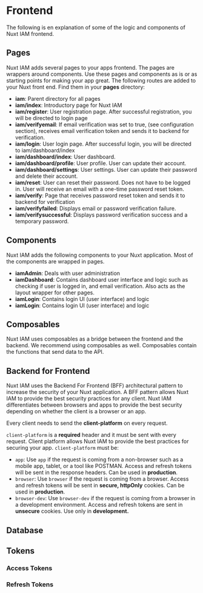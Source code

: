 # Frontend

The following is en explanation of some of the logic and components of Nuxt IAM frontend.

## Pages

Nuxt IAM adds several pages to your apps frontend. The pages are wrappers around components. Use these pages and components as is or as starting points for making your app great. The following routes are added to your Nuxt front end. Find them in your **pages** directory:

- **iam**: Parent directory for all pages
- **iam/index**: Introductory page for Nuxt IAM
- **iam/register**: User registration page. After successful registration, you will be directed to login page
- **iam/verifyemail**: If email verification was set to true, (see configuration section), receives email verification token and sends it to backend for verification.
- **iam/login**: User login page. After successful login, you will be directed to iam/dashboard/index
- **iam/dashboard/index**: User dashboard.
- **iam/dashboard/profile**: User profile. User can update their account.
- **iam/dashboard/settings**: User settings. User can update their password and delete their account.
- **iam/reset**: User can reset their password. Does not have to be logged in. User will receive an email with a one-time password reset token.
- **iam/verify**: Page that receives password reset token and sends it to backend for verification
- **iam/verifyfailed**: Displays email or password verification failure.
- **iam/verifysuccessful**: Displays password verification success and a temporary password.

## Components

Nuxt IAM adds the following components to your Nuxt application. Most of the components are wrapped in pages.

- **iamAdmin**: Deals with user administration
- **iamDashboard**: Contains dashboard user interface and logic such as checking if user is logged in, and email verification. Also acts as the layout wrapper for other pages.
- **iamLogin**: Contains login UI (user interface) and logic
- **iamLogin**: Contains login UI (user interface) and logic

## Composables

Nuxt IAM uses composables as a bridge between the frontend and the backend. We recommend using composables as well. Composables contain the functions that send data to the API.

## Backend for Frontend

Nuxt IAM uses the Backend For Frontend (BFF) architectural pattern to increase the security of your Nuxt application. A BFF pattern allows Nuxt IAM to provide the best security practices for any client. Nuxt IAM differentiates between browsers and apps to provide the best security depending on whether the client is a browser or an app.

Every client needs to send the **client-platform** on every request.

`client-platform` is a **required** header and it must be sent with every request. Client platform allows Nuxt IAM to provide the best practices for securing your app. `client-platform` must be:

- `app`: Use `app` if the request is coming from a non-browser such as a mobile app, tablet, or a tool like POSTMAN. Access and refresh tokens will be sent in the response headers. Can be used in **production**.
- `browser`: Use `browser` if the request is coming from a browser. Access and refresh tokens will be sent in **secure, httpOnly** cookies. Can be used in **production**.
- `browser-dev`: Use `browser-dev` if the request is coming from a browser in a development environment. Access and refresh tokens are sent in **unsecure** cookies. Use only in **development.**

## Database

## Tokens

### Access Tokens

### Refresh Tokens
